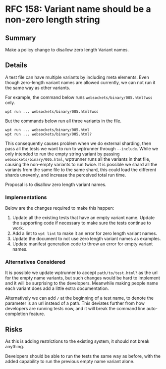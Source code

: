 # RFC 158: Variant name should be a non-zero length string

## Summary

Make a policy change to disallow zero length Variant names.

## Details

A test file can have multiple variants by including meta elements.
Even though zero-length variant names are allowed currently, we
can not run it the same way as other variants.

For example, the command below runs `websockets/binary/005.html?wss`
only.
```
wpt run ... websockets/binary/005.html?wss
```

But the commands below run all three variants in the file.
```
wpt run ... websockets/binary/005.html
wpt run ... websockets/binary/005.html?
```

This consequently causes problem when we do external sharding, then
pass all the tests we want to run to wptrunner through `--include`.
While we only intended to run the empty string variant by passing
`websockets/binary/005.html`, wptrunner runs all the variants in
that file, causing the non-empty variants to run twice. It is
possible we shard all the variants from the same file to the same
shard, this could load the different shards unevenly, and increase
the perceived total run time.

Proposal is to disallow zero length variant names.

### Implementations

Below are the changes required to make this happen:
1. Update all the existing tests that have an empty variant name. Update
the supporting code if necessary to make sure the tests continue to
work.
2. Add a lint to `wpt lint` to make it an error for zero length variant
names.
3. Update the document to not use zero length variant names as examples.
4. Update manifest generation code to throw an error for empty variant
names.

### Alternatives Considered

It is possible we update wptrunner to accept `path/to/test.html?` as the
url for the empty name variants, but such changes would be hard to implement
and it will be surprising to the developers. Meanwhile making people name
each variant does add a little extra documentation.

Alternatively we can add `/` at the beginning of a test name, to denote
the parameter is an url instead of a path. This deviates further from
how developers are running tests now, and it will break the command line
auto-completion feature.

## Risks

As this is adding restrictions to the existing system, it should not break
anything.

Developers should be able to run the tests the same way as before, with
the added capability to run the previous empty name variant alone.
